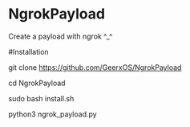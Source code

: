 # NgrokPayload
Create a payload with ngrok ^_^

#Installation

git clone https://github.com/GeerxOS/NgrokPayload

cd NgrokPayload

sudo bash install.sh

python3 ngrok_payload.py
